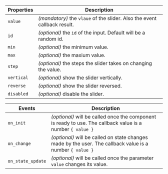 | Properties | Description                                                              |
| ---------- | ------------------------------------------------------------------------ |
| `value`    | _(mandatory)_ the `vlaue` of the slider. Also the event callback result. |
| `id`       | _(optional)_ the `id` of the input. Default will be a random id.         |
| `min`      | _(optional)_ the minimum value.                                          |
| `max`      | _(optional)_ the maxium value.                                           |
| `step`     | _(optional)_ the steps the slider takes on changing the value.           |
| `vertical` | _(optional)_ show the slider vertically.                                 |
| `reverse`  | _(optional)_ show the slider reversed.                                   |
| `disabled` | _(optional)_ disable the slider.                                         |

| Events            | Description                                                                                                |
| ----------------- | ---------------------------------------------------------------------------------------------------------- |
| `on_init`         | _(optional)_ will be called once the component is ready to use. The callback value is a number `{ value }` |
| `on_change`       | _(optional)_ will be called on state changes made by the user. The callback value is a number `{ value }`  |
| `on_state_update` | _(optional)_ will be called once the parameter `value` changes its value.                                  |
